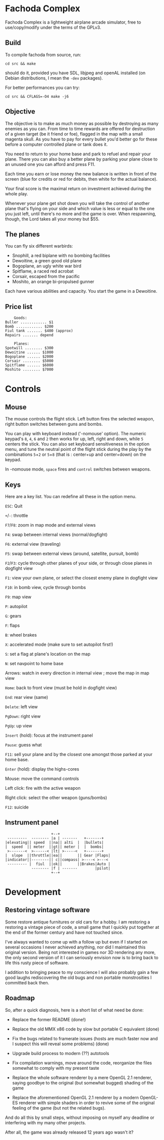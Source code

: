 Fachoda Complex
===============

Fachoda Complex is a lightweight airplane arcade simulator, free to
use/copy/modify under the terms of the GPLv3.

Build
-----

To compile fachoda from source, run:

    cd src && make

should do it, provided you have SDL, libjpeg and openAL installed (on
Debian distributions, I mean the `-dev` packages).

For better performances you can try:

    cd src && CFLAGS=-O4 make -j6

Objective
---------

The objective is to make as much money as possible by destroying as many
enemies as you can. From time to time rewards are offered for destruction of a
given target (be it friend or foe), flagged in the map with a small magenta
skull. As you have to pay for every bullet you'd better go for these before a
computer controlled plane or tank does it.

You need to return to your home base and park to refuel and repair your plane.
There you can also buy a better plane by parking your plane close to an unused
one you can afford and press F11.

Each time you earn or lose money the new balance is written in front of the
screen (blue for credits or red for debits, then white for the actual
balance).

Your final score is the maximal return on investment achieved during the whole
play.

Whenever your plane get shot down you will take the control of another plane
that's flying on your side and which value is less or equal to the one you
just left, until there's no more and the game is over. When respawning,
though, the Lord takes all your money but $55.


The planes
----------

You can fly six different warbirds:

- Snophill, a red biplane with no bombing facilities
- Dewoitine, a green good old plane
- Bogoplane, an ugly white war bird
- Spitflame, a raced red acrobat
- Corsair, escaped from the pacific
- Moshito, an orange bi-propulsed gunner

Each have various abilities and capacity.
You start the game in a Dewoitine.


Price list
----------

		Goods:
    Buller ............ $1
    Bomb ............ $200
    Fiul tank ....... $400 (approx)
    Repairs ....... depend

		Planes:
    Spotwill ........ $300
    Dewoitine ...... $1000
    Bogoplane ...... $2000
    Corsair ........ $5000
    Spitflame ...... $6000
    Moshito ........ $7000


Controls
========

Mouse
-----

The mouse controls the flight stick. Left button fires the selected weapon,
right button switches between guns and bombs.

You can play with keyboard instead ('-nomouse' option). The numeric keypad's
`8`, `4`, `6` and `2` then works for up, left, right and down, while `5`
centers the stick. You can also set keyboard sensitiveness in the option menu,
and tune the neutral point of the flight stick during the play by the
combinations `5`+`2` or `5`+`8` (that is : center+up and center+down) on the
keypad.

In -nomouse mode, `space` fires and `control` switches between weapons.

Keys
----

Here are a key list. You can redefine all these in the option menu.

`ESC`: Quit

`+`/`-`: throttle

`F7`/`F8`: zoom in map mode and external views

`F4`: swap between internal views (normal/dogfight)

`F6`: external view (traveling)

`F5`: swap between external views (around, satellite, pursuit, bomb)

`F2`/`F3`: cycle through other planes of your side, or through close planes in
dogfight view

`F1`: view your own plane, or select the closest enemy plane in dogfight view

`F10`: in bomb view, cycle through bombs

`F9`: map view

`P`: autopilot

`G`: gears

`F`: flaps

`B`: wheel brakes

`X`: accelerated mode (make sure to set autopilot first!)

`S`: set a flag at plane's location on the map

`N`: set navpoint to home base

Arrows: watch in every direction in internal view ; move the map in map view

`Home`: back to front view (must be hold in dogfight view)

`End`: rear view (same)

`Delete`: left view

`PgDown`: right view

`PgUp`: up view

`Insert` (hold): focus at the instrument panel

`Pause`: guess what

`F11`: sell your plane and by the closest one amongst those parked at your home
base.

`Enter` (hold): display the highs-cores

Mouse: move the command controls

Left click: fire with the active weapon

Right click: select the other weapon (guns/bombs)

`F12`: suicide


Instrument panel
----------------

                         +--+
     ---------  -------- |a | -------   +-------+
    |elevating|| speed  ||na|| alti  |  |bullets|
    |  speed  || meter  ||gt|| meter |  |  bombs|
     >-------<  >------< |lt| >-----<   +-------+
    |  slope  ||throttle||ea||       || Gear |Flaps|
    |indicator||--------|| c||compass| >----< >---<
     --------- |  fiul  ||ok||       ||Brakes|Auto |
                -------- |f | -------        |pilot|
                         +--+



Development
===========

Restoring vintage software
--------------------------

Some restore antique furnitures or old cars for a hobby.  I am restoring a
restoring a vintage piece of code, a small game that I quickly put together at
the end of the former century and have not touched since.

I've always wanted to come up with a follow up but even if I started on
several occasions I never achieved anything, nor did I maintained this
original version. Being not interested in games nor 3D rendering any more, the
only second version of it I can seriously envision now is to bring back to
life this rusty piece of software.

I addition to bringing peace to my conscience I will also probably gain a few
good laughs rediscovering the old bugs and non portable monstrosities I
committed back then.

Roadmap
-------

So, after a quick diagnosis, here is a short list of what need be done:

- Replace the former README (done!)

- Replace the old MMX x86 code by slow but portable C equivalent (done)

- Fix the bugs related to framerate issues (hosts are much faster now and I
  suspect this will reveal some problems) (done)

- Upgrade build process to modern (??) autotools

- Fix compilation warnings, move around the code, reorganize the files
  somewhat to comply with my present taste

- Replace the whole software renderer by a mere OpenGL 2.1 renderer, saying
  goodbye to the original (but somewhat bugged) shading of the game

- Replace the aforementioned OpenGL 2.1 renderer by a modern OpenGL-ES
  renderer with simple shaders in order to revive some of the original feeling
  of the game (but not the related bugs).

And do all this by small steps, without imposing on myself any deadline or
interfering with my many other projects.

After all, the game was already released 12 years ago wasn't it?

